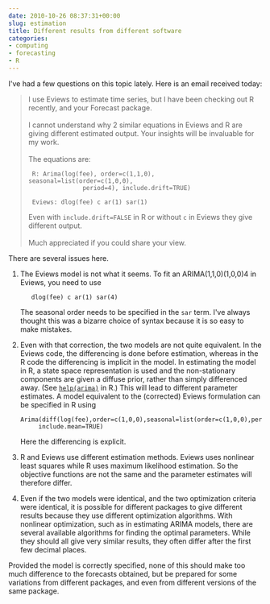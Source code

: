```yaml
---
date: 2010-10-26 08:37:31+00:00
slug: estimation
title: Different results from different software
categories:
- computing
- forecasting
- R
---
```


I've had a few questions on this topic lately. Here is an email received today:


>I use Eviews to estimate time series, but I have been checking out R recently, and your Forecast package.<br><br>
>I cannot understand why 2 similar equations in Eviews and R are giving different estimated output. Your insights will be invaluable for my work.<br><br>
>The equations are:
>```
>  R: Arima(log(fee), order=c(1,1,0), seasonal=list(order=c(1,0,0),
>                period=4), include.drift=TRUE)
>
>  Eviews: dlog(fee) c ar(1) sar(1)
>```
>
>Even with `include.drift=FALSE` in R or without `c` in Eviews they give different output.<br><br>
>Much appreciated if you could share your view.

There are several issues here.


  1. The Eviews model is not what it seems. To fit an ARIMA(1,1,0)(1,0,0)4 in Eviews, you need to use

     ```
        dlog(fee) c ar(1) sar(4)
     ```

     The seasonal order needs to be specified in the `sar` term. I've always thought this was a bizarre choice of syntax because it is so easy to make mistakes.


  2. Even with that correction, the two models are not  quite equivalent. In the Eviews code, the differencing is done before estimation, whereas in the R code the differencing is implicit in the model. In estimating the model in R, a state space representation is used and the non-stationary components are given a diffuse prior, rather than simply differenced away. (See [`help(arima)`](http://stat.ethz.ch/R-manual/R-devel/library/stats/html/arima.html) in R.) This will lead to different parameter estimates. A model equivalent to the (corrected) Eviews formulation can be specified in R using

     ```
     Arima(diff(log(fee),order=c(1,0,0),seasonal=list(order=c(1,0,0),period=4),
          include.mean=TRUE)
     ```

     Here the differencing is explicit.


  3. R and Eviews use different estimation methods. Eviews uses nonlinear least squares while R uses maximum likelihood estimation. So the objective functions are not the same and the parameter estimates will therefore differ.


  4. Even if the two models were identical, and the two optimization criteria were identical, it is possible for different packages to give different results because they use different optimization algorithms. With nonlinear optimization, such as in estimating ARIMA models, there are several available algorithms for finding the optimal parameters. While they should all give very similar results, they often differ after the first few decimal places.


Provided the model is correctly specified, none of this should make too much difference to the forecasts obtained, but be prepared for some variations from different packages, and even from different versions of the same package.
